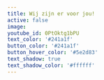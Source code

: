 ```yaml
---
title: Wij zijn er voor jou!
active: false
image:
youtube_id: 0PtOktg1bPU
text_color: '#241a1f'
button_color: '#241a1f'
button_hover_color: '#5e2d83'
text_shadow: true
text_shadow_color: '#ffffff'
---
```



